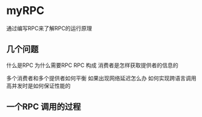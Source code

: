 # myRPC

通过编写RPC来了解RPC的运行原理

## 几个问题
什么是RPC
为什么需要RPC
RPC 构成 
消费者是怎样获取提供者的信息的

多个消费者和多个提供者如何平衡
如果出现网络延迟怎么办
如何实现跨语言调用
高并发时是如何保证性能的

## 一个RPC 调用的过程